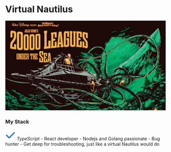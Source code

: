 # Virtual Nautilus

![alt text](image-1.png)
<h3>My Stack</h3>
<svg height="32" width="32" xmlns="http://www.w3.org/2000/svg" viewBox="0 0 512 512">
  <path fill="#3178C6" d="M470.6 105.4c12.5 12.5 12.5 32.8 0 45.3l-256 256c-12.5 12.5-32.8 12.5-45.3 0l-128-128c-12.5-12.5-12.5-32.8 0-45.3s32.8-12.5 45.3 0L192 338.7 425.4 105.4c12.5-12.5 32.8-12.5 45.3 0z"/>
</svg>
<em>TypeScript</em>
- React developer
- Nodejs and Golang passionate
- Bug hunter
- Get deep for troubleshooting, just like a virtual Nautilus would do
